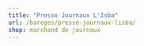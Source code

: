 ```yaml
---
title: "Presse Journaux L'Isba"
url: /bareges/presse-journaux-lisba/
shop: marchand de journaux
---
```

